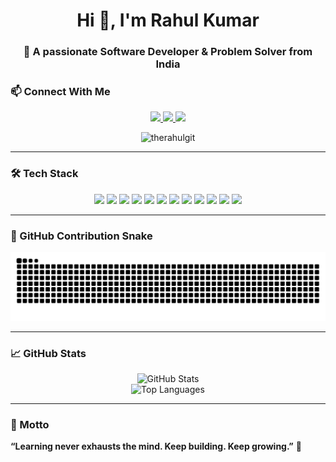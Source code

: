 <h1 align="center">Hi 👋, I'm Rahul Kumar</h1>
<h3 align="center">🚀 A passionate Software Developer & Problem Solver from India</h3>

### 📫 Connect With Me

<p align="center">
  <a href="https://www.linkedin.com/in/rahullibraz/" target="_blank">
    <img src="https://img.shields.io/badge/-Rahul%20Kumar-blue?style=flat&logo=Linkedin&logoColor=white"/>
  </a>
 <a href="https://twitter.com/Rahullibraz" target="_blank">
  <img src="https://img.shields.io/badge/-@Rahullibraz-1DA1F2?style=flat&logo=twitter&logoColor=white"/>
</a>

  <a href="mailto:rahul.leox@gmail.com" target="_blank">
    <img src="https://img.shields.io/badge/-rahul.leox@gmail.com-c14438?style=flat&logo=Gmail&logoColor=white"/>
  </a>
</p>


<p align="center">
  <img src="https://komarev.com/ghpvc/?username=therahulgit&label=Profile%20views&color=0e75b6&style=flat" alt="therahulgit" />
</p>

---

### 🛠️ Tech Stack

<p align="center">
  <img src="https://img.shields.io/badge/C++-00599C?style=flat&logo=c%2B%2B&logoColor=white"/>
  <img src="https://img.shields.io/badge/Python-14354C?style=flat&logo=python&logoColor=white"/>
  <img src="https://img.shields.io/badge/JavaScript-F7DF1E?style=flat&logo=javascript&logoColor=black"/>
  <img src="https://img.shields.io/badge/React-61DAFB?style=flat&logo=react&logoColor=black"/>
  <img src="https://img.shields.io/badge/Node.js-339933?style=flat&logo=node.js&logoColor=white"/>
  <img src="https://img.shields.io/badge/Express.js-000000?style=flat&logo=express&logoColor=white"/>
  <img src="https://img.shields.io/badge/MongoDB-4EA94B?style=flat&logo=mongodb&logoColor=white"/>
  <img src="https://img.shields.io/badge/MySQL-4479A1?style=flat&logo=mysql&logoColor=white"/>
  <img src="https://img.shields.io/badge/HTML5-E34F26?style=flat&logo=html5&logoColor=white"/>
  <img src="https://img.shields.io/badge/CSS3-1572B6?style=flat&logo=css3&logoColor=white"/>
  <img src="https://img.shields.io/badge/Git-F05032?style=flat&logo=git&logoColor=white"/>
  <img src="https://img.shields.io/badge/GitHub-181717?style=flat&logo=github&logoColor=white"/>
</p>

---

### 🐍 GitHub Contribution Snake

![snake gif](https://raw.githubusercontent.com/TheRahulGit/TheRahulGit/output/snake.svg)


---

### 📈 GitHub Stats


<p align="center">
  <img src="https://github-readme-stats.vercel.app/api?username=TheRahulGit&show_icons=true&theme=react&count_private=true" alt="GitHub Stats" />
  <br/>
  <img src="https://github-readme-stats.vercel.app/api/top-langs/?username=TheRahulGit&layout=compact&theme=react" alt="Top Languages" />
</p>

---

### 🔖 Motto  
**“Learning never exhausts the mind. Keep building. Keep growing.”** 🚀

